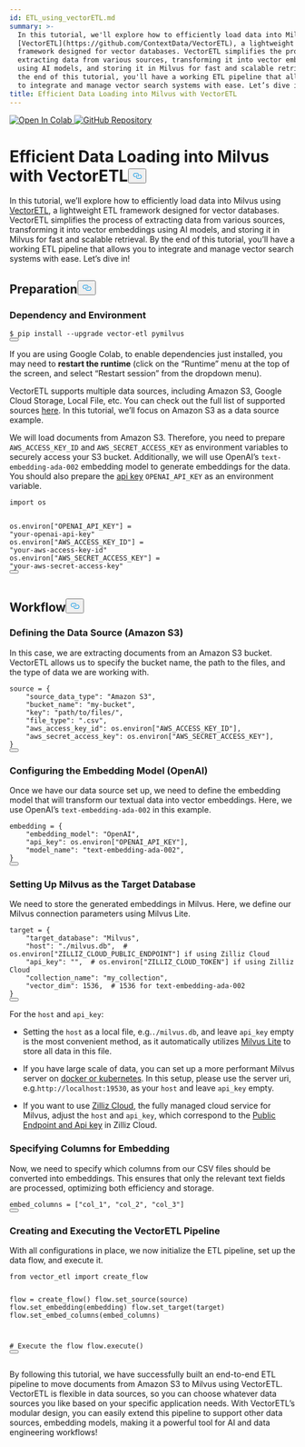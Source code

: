 ```yaml
---
id: ETL_using_vectorETL.md
summary: >-
  In this tutorial, we'll explore how to efficiently load data into Milvus using
  [VectorETL](https://github.com/ContextData/VectorETL), a lightweight ETL
  framework designed for vector databases. VectorETL simplifies the process of
  extracting data from various sources, transforming it into vector embeddings
  using AI models, and storing it in Milvus for fast and scalable retrieval. By
  the end of this tutorial, you'll have a working ETL pipeline that allows you
  to integrate and manage vector search systems with ease. Let’s dive in!
title: Efficient Data Loading into Milvus with VectorETL
---
```

<p><a href="https://colab.research.google.com/github/milvus-io/bootcamp/blob/master/integration/ETL_using_vectorETL.ipynb" target="_parent">
<img translate="no" src="https://colab.research.google.com/assets/colab-badge.svg" alt="Open In Colab"/>
</a>
<a href="https://github.com/milvus-io/bootcamp/blob/master/integration/ETL_using_vectorETL.ipynb" target="_blank">
<img translate="no" src="https://img.shields.io/badge/View%20on%20GitHub-555555?style=flat&logo=github&logoColor=white" alt="GitHub Repository"/>
</a></p>
<h1 id="Efficient-Data-Loading-into-Milvus-with-VectorETL" class="common-anchor-header">Efficient Data Loading into Milvus with VectorETL<button data-href="#Efficient-Data-Loading-into-Milvus-with-VectorETL" class="anchor-icon" translate="no">
      <svg translate="no"
        aria-hidden="true"
        focusable="false"
        height="20"
        version="1.1"
        viewBox="0 0 16 16"
        width="16"
      >
        <path
          fill="#0092E4"
          fill-rule="evenodd"
          d="M4 9h1v1H4c-1.5 0-3-1.69-3-3.5S2.55 3 4 3h4c1.45 0 3 1.69 3 3.5 0 1.41-.91 2.72-2 3.25V8.59c.58-.45 1-1.27 1-2.09C10 5.22 8.98 4 8 4H4c-.98 0-2 1.22-2 2.5S3 9 4 9zm9-3h-1v1h1c1 0 2 1.22 2 2.5S13.98 12 13 12H9c-.98 0-2-1.22-2-2.5 0-.83.42-1.64 1-2.09V6.25c-1.09.53-2 1.84-2 3.25C6 11.31 7.55 13 9 13h4c1.45 0 3-1.69 3-3.5S14.5 6 13 6z"
        ></path>
      </svg>
    </button></h1><p>In this tutorial, we’ll explore how to efficiently load data into Milvus using <a href="https://github.com/ContextData/VectorETL">VectorETL</a>, a lightweight ETL framework designed for vector databases. VectorETL simplifies the process of extracting data from various sources, transforming it into vector embeddings using AI models, and storing it in Milvus for fast and scalable retrieval. By the end of this tutorial, you’ll have a working ETL pipeline that allows you to integrate and manage vector search systems with ease. Let’s dive in!</p>
<h2 id="Preparation" class="common-anchor-header">Preparation<button data-href="#Preparation" class="anchor-icon" translate="no">
      <svg translate="no"
        aria-hidden="true"
        focusable="false"
        height="20"
        version="1.1"
        viewBox="0 0 16 16"
        width="16"
      >
        <path
          fill="#0092E4"
          fill-rule="evenodd"
          d="M4 9h1v1H4c-1.5 0-3-1.69-3-3.5S2.55 3 4 3h4c1.45 0 3 1.69 3 3.5 0 1.41-.91 2.72-2 3.25V8.59c.58-.45 1-1.27 1-2.09C10 5.22 8.98 4 8 4H4c-.98 0-2 1.22-2 2.5S3 9 4 9zm9-3h-1v1h1c1 0 2 1.22 2 2.5S13.98 12 13 12H9c-.98 0-2-1.22-2-2.5 0-.83.42-1.64 1-2.09V6.25c-1.09.53-2 1.84-2 3.25C6 11.31 7.55 13 9 13h4c1.45 0 3-1.69 3-3.5S14.5 6 13 6z"
        ></path>
      </svg>
    </button></h2><h3 id="Dependency-and-Environment" class="common-anchor-header">Dependency and Environment</h3><pre><code translate="no" class="language-shell"><span class="hljs-meta prompt_">$ </span><span class="language-bash">pip install --upgrade vector-etl pymilvus</span>
<button class="copy-code-btn"></button></code></pre>
<div class="alert note">
<p>If you are using Google Colab, to enable dependencies just installed, you may need to <strong>restart the runtime</strong> (click on the “Runtime” menu at the top of the screen, and select “Restart session” from the dropdown menu).</p>
</div>
<p>VectorETL supports multiple data sources, including Amazon S3, Google Cloud Storage, Local File, etc. You can check out the full list of supported sources <a href="https://github.com/ContextData/VectorETL?tab=readme-ov-file#source-configuration">here</a>. In this tutorial, we’ll focus on Amazon S3 as a data source example.</p>
<p>We will load documents from Amazon S3. Therefore, you need to prepare <code translate="no">AWS_ACCESS_KEY_ID</code> and <code translate="no">AWS_SECRET_ACCESS_KEY</code> as environment variables to securely access your S3 bucket. Additionally, we will use OpenAI’s <code translate="no">text-embedding-ada-002</code> embedding model to generate embeddings for the data. You should also prepare the <a href="https://platform.openai.com/docs/quickstart">api key</a> <code translate="no">OPENAI_API_KEY</code> as an environment variable.</p>
<pre><code translate="no" class="language-python"><span class="hljs-keyword">import</span> os

os.environ[<span class="hljs-string">&quot;OPENAI_API_KEY&quot;</span>] = <span class="hljs-string">&quot;your-openai-api-key&quot;</span>
os.environ[<span class="hljs-string">&quot;AWS_ACCESS_KEY_ID&quot;</span>] = <span class="hljs-string">&quot;your-aws-access-key-id&quot;</span>
os.environ[<span class="hljs-string">&quot;AWS_SECRET_ACCESS_KEY&quot;</span>] = <span class="hljs-string">&quot;your-aws-secret-access-key&quot;</span>
<button class="copy-code-btn"></button></code></pre>
<h2 id="Workflow" class="common-anchor-header">Workflow<button data-href="#Workflow" class="anchor-icon" translate="no">
      <svg translate="no"
        aria-hidden="true"
        focusable="false"
        height="20"
        version="1.1"
        viewBox="0 0 16 16"
        width="16"
      >
        <path
          fill="#0092E4"
          fill-rule="evenodd"
          d="M4 9h1v1H4c-1.5 0-3-1.69-3-3.5S2.55 3 4 3h4c1.45 0 3 1.69 3 3.5 0 1.41-.91 2.72-2 3.25V8.59c.58-.45 1-1.27 1-2.09C10 5.22 8.98 4 8 4H4c-.98 0-2 1.22-2 2.5S3 9 4 9zm9-3h-1v1h1c1 0 2 1.22 2 2.5S13.98 12 13 12H9c-.98 0-2-1.22-2-2.5 0-.83.42-1.64 1-2.09V6.25c-1.09.53-2 1.84-2 3.25C6 11.31 7.55 13 9 13h4c1.45 0 3-1.69 3-3.5S14.5 6 13 6z"
        ></path>
      </svg>
    </button></h2><h3 id="Defining-the-Data-Source-Amazon-S3" class="common-anchor-header">Defining the Data Source (Amazon S3)</h3><p>In this case, we are extracting documents from an Amazon S3 bucket. VectorETL allows us to specify the bucket name, the path to the files, and the type of data we are working with.</p>
<pre><code translate="no" class="language-python">source = {
    <span class="hljs-string">&quot;source_data_type&quot;</span>: <span class="hljs-string">&quot;Amazon S3&quot;</span>,
    <span class="hljs-string">&quot;bucket_name&quot;</span>: <span class="hljs-string">&quot;my-bucket&quot;</span>,
    <span class="hljs-string">&quot;key&quot;</span>: <span class="hljs-string">&quot;path/to/files/&quot;</span>,
    <span class="hljs-string">&quot;file_type&quot;</span>: <span class="hljs-string">&quot;.csv&quot;</span>,
    <span class="hljs-string">&quot;aws_access_key_id&quot;</span>: os.environ[<span class="hljs-string">&quot;AWS_ACCESS_KEY_ID&quot;</span>],
    <span class="hljs-string">&quot;aws_secret_access_key&quot;</span>: os.environ[<span class="hljs-string">&quot;AWS_SECRET_ACCESS_KEY&quot;</span>],
}
<button class="copy-code-btn"></button></code></pre>
<h3 id="Configuring-the-Embedding-Model-OpenAI" class="common-anchor-header">Configuring the Embedding Model (OpenAI)</h3><p>Once we have our data source set up, we need to define the embedding model that will transform our textual data into vector embeddings. Here, we use OpenAI’s <code translate="no">text-embedding-ada-002</code> in this example.</p>
<pre><code translate="no" class="language-python">embedding = {
    <span class="hljs-string">&quot;embedding_model&quot;</span>: <span class="hljs-string">&quot;OpenAI&quot;</span>,
    <span class="hljs-string">&quot;api_key&quot;</span>: os.environ[<span class="hljs-string">&quot;OPENAI_API_KEY&quot;</span>],
    <span class="hljs-string">&quot;model_name&quot;</span>: <span class="hljs-string">&quot;text-embedding-ada-002&quot;</span>,
}
<button class="copy-code-btn"></button></code></pre>
<h3 id="Setting-Up-Milvus-as-the-Target-Database" class="common-anchor-header">Setting Up Milvus as the Target Database</h3><p>We need to store the generated embeddings in Milvus. Here, we define our Milvus connection parameters using Milvus Lite.</p>
<pre><code translate="no" class="language-python">target = {
    <span class="hljs-string">&quot;target_database&quot;</span>: <span class="hljs-string">&quot;Milvus&quot;</span>,
    <span class="hljs-string">&quot;host&quot;</span>: <span class="hljs-string">&quot;./milvus.db&quot;</span>,  <span class="hljs-comment"># os.environ[&quot;ZILLIZ_CLOUD_PUBLIC_ENDPOINT&quot;] if using Zilliz Cloud</span>
    <span class="hljs-string">&quot;api_key&quot;</span>: <span class="hljs-string">&quot;&quot;</span>,  <span class="hljs-comment"># os.environ[&quot;ZILLIZ_CLOUD_TOKEN&quot;] if using Zilliz Cloud</span>
    <span class="hljs-string">&quot;collection_name&quot;</span>: <span class="hljs-string">&quot;my_collection&quot;</span>,
    <span class="hljs-string">&quot;vector_dim&quot;</span>: <span class="hljs-number">1536</span>,  <span class="hljs-comment"># 1536 for text-embedding-ada-002</span>
}
<button class="copy-code-btn"></button></code></pre>
<div class="alert note">
<p>For the <code translate="no">host</code> and <code translate="no">api_key</code>:</p>
<ul>
<li><p>Setting the <code translate="no">host</code> as a local file, e.g.<code translate="no">./milvus.db</code>, and leave <code translate="no">api_key</code> empty is the most convenient method, as it automatically utilizes <a href="https://milvus.io/docs/milvus_lite.md">Milvus Lite</a> to store all data in this file.</p></li>
<li><p>If you have large scale of data, you can set up a more performant Milvus server on <a href="https://milvus.io/docs/quickstart.md">docker or kubernetes</a>. In this setup, please use the server uri, e.g.<code translate="no">http://localhost:19530</code>, as your <code translate="no">host</code> and leave <code translate="no">api_key</code> empty.</p></li>
<li><p>If you want to use <a href="https://zilliz.com/cloud">Zilliz Cloud</a>, the fully managed cloud service for Milvus, adjust the <code translate="no">host</code> and <code translate="no">api_key</code>, which correspond to the <a href="https://docs.zilliz.com/docs/on-zilliz-cloud-console#free-cluster-details">Public Endpoint and Api key</a> in Zilliz Cloud.</p></li>
</ul>
</div>
<h3 id="Specifying-Columns-for-Embedding" class="common-anchor-header">Specifying Columns for Embedding</h3><p>Now, we need to specify which columns from our CSV files should be converted into embeddings. This ensures that only the relevant text fields are processed, optimizing both efficiency and storage.</p>
<pre><code translate="no" class="language-python">embed_columns = [<span class="hljs-string">&quot;col_1&quot;</span>, <span class="hljs-string">&quot;col_2&quot;</span>, <span class="hljs-string">&quot;col_3&quot;</span>]
<button class="copy-code-btn"></button></code></pre>
<h3 id="Creating-and-Executing-the-VectorETL-Pipeline" class="common-anchor-header">Creating and Executing the VectorETL Pipeline</h3><p>With all configurations in place, we now initialize the ETL pipeline, set up the data flow, and execute it.</p>
<pre><code translate="no" class="language-python"><span class="hljs-keyword">from</span> vector_etl <span class="hljs-keyword">import</span> create_flow

flow = create_flow()
flow.set_source(source)
flow.set_embedding(embedding)
flow.set_target(target)
flow.set_embed_columns(embed_columns)

<span class="hljs-comment"># Execute the flow</span>
flow.execute()
<button class="copy-code-btn"></button></code></pre>
<p>By following this tutorial, we have successfully built an end-to-end ETL pipeline to move documents from Amazon S3 to Milvus using VectorETL. VectorETL is flexible in data sources, so you can choose whatever data sources you like based on your specific application needs. With VectorETL’s modular design, you can easily extend this pipeline to support other data sources, embedding models, making it a powerful tool for AI and data engineering workflows!</p>
